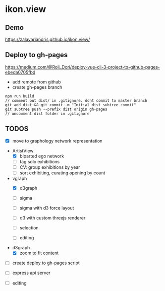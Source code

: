 # ikon.view

## Demo
https://zalavariandris.github.io/ikon.view/

## Deploy to gh-pages
https://medium.com/@Roli_Dori/deploy-vue-cli-3-project-to-github-pages-ebeda0705fbd
- add remote from github
- create gh-pages branch
```
npm run build
// comment out dist/ in .gitignore. dont commit to master branch
git add dist && git commit -m "Initial dist subtree commit"
git subtree push --prefix dist origin gh-pages
// uncomment dist folder in .gitignore
```

## TODOS
- [x] move to graphology network representation
- ArtistView
  - [x] biparted ego network
  - [ ] tag solo exhibitions
  - [ ] CV: group exhibitions by year
  - [ ] sort exhibiting, curating opening by count

- vgraph
  - [x] d3graph
  - [ ] sigma
  - [ ] sigma with d3 force layout
  - [ ] d3 with custom threejs renderer
  - [ ] selection
  - [ ] editing


- d3graph
  - [x] zoom to fit content

- [ ] create deploy to gh-pages script

- [ ] express api server
- [ ] editing